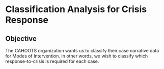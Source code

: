 # Classification Analysis for Crisis Response

## Objective
The CAHOOTS organization wants us to classify their case narrative data for Modes of Intervention. In other words, we wish to classify which response-to-crisis is required for each case.